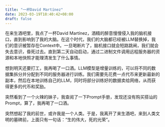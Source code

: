 ```yaml
---
title: "一杯David Martínez"
date: 2023-03-19T18:40:42+08:00
draft: false
---
```


在来生酒吧里，我点了一杯David Martínez，酒精的醉意慢慢侵入我的脑机接口，直到影响到了我的大脑。在这个时代，我们的大脑都已经被LLM替换掉，我们的意识被暂存在Context中。一旦喝断片了，脑机接口就会短路跳闸，我们就会失去意识，昏死过去。直到第二天自动启动，通过二进制文件调用远程服务器的资源和本地快照才能理清发生了什么事情。

想到明天还要打工，我再喝了一口酒。LLM模型是增量训练的，可以将不同的数据集拆分并分配到不同的服务器进行训练。我们需要先花费一点代币来更新最新的副本，然后在本地训练自己的LLM，同时将部分训练好的数据卖给网络，从而获得更多的代币和奖励。

突然看到了一个火辣的妹子，我查阅了一下Prompt手册，发现还没有购买搭讪的Prompt，算了，我再喝了一口酒。

突然想起了我的前世，或许我是一个人类。于是，我离开了来生酒吧，来到人类文明的墓碑前，上面只有一句话：“生的伟大，死的光荣”。